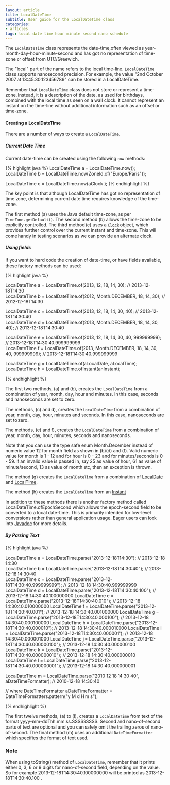 ```yaml
---
layout: article
title: LocalDateTime
subtitle: User guide for the LocalDateTime class
categories:
- articles
tags: local date time hour minute second nano schedule
---
```


The `LocalDateTime` class represents the date-time,often viewed as year-month-day-hour-minute-second and has got no representation of time-zone or offset from UTC/Greewich. 

The "local" part of the name refers to the local time-line. `LocalDateTime` class supports nanosecond precision. For example, the value "2nd October 2007 at 13:45.30.123456789" can be stored in a LocalDateTime.

Remember that `LocalDateTime` class does not store or represent a time-zone. Instead, it is a description of the date, as used for birthdays, combined with the local time as seen on a wall clock. It cannot represent an instant on the time-line without additional information such as an offset or time-zone.

#### Creating a LocalDateTime

There are a number of ways to create a `LocalDateTime`.

##### Current Date Time

Current date-time can be created using the following `now` methods:

{% highlight java %}
LocalDateTime a = LocalDateTime.now();
LocalDateTime b = LocalDateTime.now(ZoneId.of("Europe/Paris"));
	
LocalDateTime c = LocalDateTime.now(aClock );
{% endhighlight %}

The key point is that although LocalDateTime has got no representation of time zone, determining current date time requires knowledge of the time-zone.

The first method (a) uses the Java default time-zone, as per `TimeZone.getDefault()`.
The second method (b) allows the time-zone to be explicitly controlled.
The third method (c) uses a [`Clock`](clock.html) object, which provides further control over the current instant and time-zone. This will come handy in testing scenarios as we can provide an alternate clock. 

##### Using fields

If you want to hard code the creation of date-time, or have fields available, these factory
methods can be used:

{% highlight java %}

LocalDateTime a = LocalDateTime.of(2013, 12, 18, 14, 30);                            // 2013-12-18T14:30                 
LocalDateTime b = LocalDateTime.of(2012, Month.DECEMBER, 18, 14, 30);                // 2012-12-18T14:30                 
                                                                                                                         
LocalDateTime c = LocalDateTime.of(2013, 12, 18, 14, 30, 40);                        // 2013-12-18T14:30:40              
LocalDateTime d = LocalDateTime.of(2013, Month.DECEMBER, 18, 14, 30, 40);            // 2013-12-18T14:30:40              
                                                                                                                         
LocalDateTime e = LocalDateTime.of(2013, 12, 18, 14, 30, 40, 999999999);             // 2013-12-18T14:30:40.999999999    
LocalDateTime f = LocalDateTime.of(2013, Month.DECEMBER, 18, 14, 30, 40, 999999999); // 2013-12-18T14:30:40.999999999    
                                                                                                                         
LocalDateTime g = LocalDateTime.of(aLocalDate, aLocalTime);                                                              
LocalDateTime h = LocalDateTime.ofInstant(anInstant);
                                     
{% endhighlight %}

The first two methods, (a) and (b), creates the `LocalDateTime` from a combination of year, month, day, hour and minutes. In this case, seconds and nanoseconds are set to zero. 

The methods, (c) and d), creates the `LocalDateTime` from a combination of year, month, day, hour, minutes and seconds. In this case, nanoseconds are set to zero.

The methods, (e) and f), creates the `LocalDateTime` from a combination of year, month, day, hour, minutes, seconds and nanoseconds.

Note that you can use the type safe enum Month.December instead of numeric value 12 for month field as shown in  (b)(d) and (f).
Valid numeric value for month is 1 - 12 and for hour is 0 - 23 and for minutes/seconds is 0 - 59. If an invalid value is passed in, say 25 as value of hour, 61 as value of minute/second, 13 as value of month etc, then an exception is thrown. 

The method (g) creates the `LocalDateTime` from a combination of [LocalDate](local-date.html) and [LocalTime](local-time.html).

The method (h) creates the `LocalDateTime` from an [Instant](instant.html)

In addition to these methods there is another factory method called LocalDateTime.ofEpochSecond which allows the epoch-second field to be converted to a local date-time. This is primarily intended for low-level conversions rather than general application usage. Eager users can look into [Javadoc](http://threeten.github.com/threetenbp/apidocs) for more details. 

##### By Parsing Text

{% highlight java %}

LocalDateTime a = LocalDateTime.parse("2013-12-18T14:30");                        // 2013-12-18 14:30              
LocalDateTime b = LocalDateTime.parse("2013-12-18T14:30:40");                     // 2013-12-18 14:30:40           
LocalDateTime c = LocalDateTime.parse("2013-12-18T14:30:40.999999999");           // 2013-12-18 14:30:40.999999999 
LocalDateTime d = LocalDateTime.parse("2013-12-18T14:30:40.100");                 // 2013-12-18 14:30:40.100000000 
LocalDateTime e = LocalDateTime.parse("2013-12-18T14:30:40.010");                 // 2013-12-18 14:30:40.010000000 
LocalDateTime f = LocalDateTime.parse("2013-12-18T14:30:40.001");                 // 2013-12-18 14:30:40.001000000 
LocalDateTime g = LocalDateTime.parse("2013-12-18T14:30:40.000100");              // 2013-12-18 14:30:40.000100000 
LocalDateTime h = LocalDateTime.parse("2013-12-18T14:30:40.000010");              // 2013-12-18 14:30:40.000010000 
LocalDateTime i = LocalDateTime.parse("2013-12-18T14:30:40.000001");              // 2013-12-18 14:30:40.000001000 
LocalDateTime j = LocalDateTime.parse("2013-12-18T14:30:40.000000100");           // 2013-12-18 14:30:40.000000100 
LocalDateTime k = LocalDateTime.parse("2013-12-18T14:30:40.000000010");           // 2013-12-18 14:30:40.000000010 
LocalDateTime l = LocalDateTime.parse("2013-12-18T14:30:40.000000001");           // 2013-12-18 14:30:40.000000001 
 
                                        
LocalDateTime m = LocalDateTime.parse("2010 12 18 14 30 40", aDateTimeFormatter); // 2010-12-18 14:30:40    

// where DateTimeFormatter aDateTimeFormatter = DateTimeFormatters.pattern("y M d H m s");

{% endhighlight %}

The first twelve methods, (a) to (l), creates a `LocalDateTime` from text of the format yyyy-mm-ddThh:mm:ss.SSSSSSSSS. Second and nano-of-second parts of text are optional and you can safely omit the trailing zeros of nano-of-second.
The final method (m) uses an additional `DateTimeFormatter` which specifies the format of text used.

### Note
When using toString() method of `LocalDateTime`, remember that it prints either 0, 3, 6 or 9 digits for nano-of-second field, depending on the value. So for example 2013-12-18T14:30:40.100000000 will be printed as 2013-12-18T14:30:40.100 .